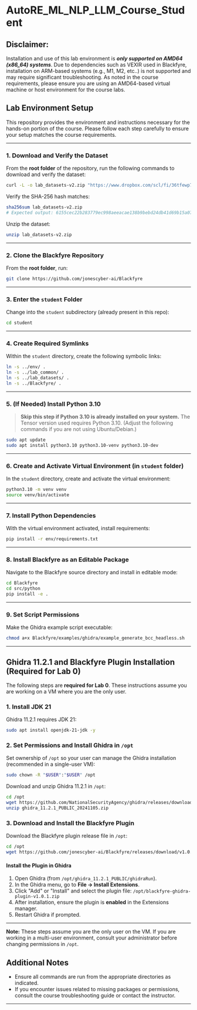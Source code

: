 # AutoRE\_ML\_NLP\_LLM\_Course\_Student

## Disclaimer:
Installation and use of this lab environment is _**only supported on AMD64 (x86_64) systems**_.
Due to dependencies such as VEXIR used in Blackfyre, installation on ARM-based systems (e.g., M1, M2, etc..) is not supported and may require significant troubleshooting.
As noted in the course requirements, please ensure you are using an AMD64-based virtual machine or host environment for the course labs.


## Lab Environment Setup

This repository provides the environment and instructions necessary for the hands-on portion of the course. Please follow each step carefully to ensure your setup matches the course requirements.

---

### 1. Download and Verify the Dataset

From the **root folder** of the repository, run the following commands to download and verify the dataset:

```bash
curl -L -o lab_datasets-v2.zip "https://www.dropbox.com/scl/fi/36tfewp71smsa54pzonqc/lab_datasets-v2.zip?rlkey=ndbefbecgl02sb84txyq8rlkm&st=kwr5ksk6&dl=0"
```

Verify the SHA-256 hash matches:

```bash
sha256sum lab_datasets-v2.zip
# Expected output: 6155cec22b283779ec998aeeacae138b9bebd24db41d69b15a078c3a08e47f90  lab_datasets-v2.zip
```

Unzip the dataset:

```bash
unzip lab_datasets-v2.zip
```

---

### 2. Clone the Blackfyre Repository

From the **root folder**, run:

```bash
git clone https://github.com/jonescyber-ai/Blackfyre
```

---

### 3. Enter the `student` Folder

Change into the `student` subdirectory (already present in this repo):

```bash
cd student
```

---

### 4. Create Required Symlinks

Within the `student` directory, create the following symbolic links:

```bash
ln -s ../env/ .
ln -s ../lab_common/ .
ln -s ../lab_datasets/ .
ln -s ../Blackfyre/ .
```

---

### 5. (If Needed) Install Python 3.10

> **Skip this step if Python 3.10 is already installed on your system.**
> The Tensor version used requires Python 3.10.
> (Adjust the following commands if you are not using Ubuntu/Debian.)

```bash
sudo apt update
sudo apt install python3.10 python3.10-venv python3.10-dev
```

---

### 6. Create and Activate Virtual Environment (in `student` folder)

In the `student` directory, create and activate the virtual environment:

```bash
python3.10 -m venv venv
source venv/bin/activate
```

---

### 7. Install Python Dependencies

With the virtual environment activated, install requirements:

```bash
pip install -r env/requirements.txt
```

---

### 8. Install Blackfyre as an Editable Package

Navigate to the Blackfyre source directory and install in editable mode:

```bash
cd Blackfyre
cd src/python
pip install -e .
```

---

### 9. Set Script Permissions

Make the Ghidra example script executable:

```bash
chmod a+x Blackfyre/examples/ghidra/example_generate_bcc_headless.sh
```

---

## Ghidra 11.2.1 and Blackfyre Plugin Installation (Required for Lab 0)

The following steps are **required for Lab 0**.
These instructions assume you are working on a VM where you are the only user.

### 1. Install JDK 21

Ghidra 11.2.1 requires JDK 21:

```bash
sudo apt install openjdk-21-jdk -y
```

### 2. Set Permissions and Install Ghidra in `/opt`

Set ownership of `/opt` so your user can manage the Ghidra installation (recommended in a single-user VM):

```bash
sudo chown -R "$USER":"$USER" /opt
```

Download and unzip Ghidra 11.2.1 in `/opt`:

```bash
cd /opt
wget https://github.com/NationalSecurityAgency/ghidra/releases/download/Ghidra_11.2.1_build/ghidra_11.2.1_PUBLIC_20241105.zip
unzip ghidra_11.2.1_PUBLIC_20241105.zip
```

### 3. Download and Install the Blackfyre Plugin

Download the Blackfyre plugin release file in `/opt`:

```bash
cd /opt
wget https://github.com/jonescyber-ai/Blackfyre/releases/download/v1.0.1/ghidra_11.2.1_PUBLIC_20250111_Blackfyre.zip
```

 

#### Install the Plugin in Ghidra

1. Open Ghidra (from `/opt/ghidra_11.2.1_PUBLIC/ghidraRun`).
2. In the Ghidra menu, go to **File → Install Extensions**.
3. Click "Add" or "Install" and select the plugin file:
   `/opt/blackfyre-ghidra-plugin-v1.0.1.zip`
4. After installation, ensure the plugin is **enabled** in the Extensions manager.
5. Restart Ghidra if prompted.

---

**Note:** These steps assume you are the only user on the VM.
If you are working in a multi-user environment, consult your administrator before changing permissions in `/opt`.


## Additional Notes

* Ensure all commands are run from the appropriate directories as indicated.
* If you encounter issues related to missing packages or permissions, consult the course troubleshooting guide or contact the instructor.

---

